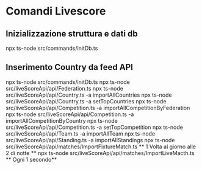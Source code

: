 # Comandi Livescore

## Inizializzazione struttura e dati db
npx ts-node src/commands/initDb.ts 

## Inserimento Country da feed API

npx ts-node src/commands/initDb.ts
npx ts-node src/liveScoreApi/api/Federation.ts
npx ts-node src/liveScoreApi/api/Country.ts -a importAllCountries
npx ts-node src/liveScoreApi/api/Country.ts -a setTopCountries
npx ts-node src/liveScoreApi/api/Competition.ts -a importAllCompetitionByFederation
npx ts-node src/liveScoreApi/api/Competition.ts -a importAllCompetitionByCountry
npx ts-node src/liveScoreApi/api/Competition.ts -a setTopCompetition
npx ts-node src/liveScoreApi/api/Team.ts -a importAllTeam
npx ts-node src/liveScoreApi/api/Standing.ts -a importAllStandings
npx ts-node src/liveScoreApi/api/matches/ImportFixtureMatch.ts ** 1 Volta al giorno alle 2 di notte **
npx ts-node src/liveScoreApi/api/matches/ImportLiveMacth.ts ** Ogni 1 secondo**
    